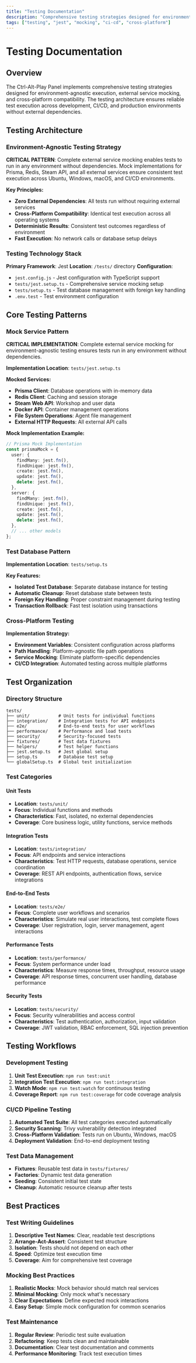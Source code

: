 ```yaml
---
title: "Testing Documentation"
description: "Comprehensive testing strategies designed for environment-agnostic execution, external service mocking, and cross-platform compatibility."
tags: ["testing", "jest", "mocking", "ci-cd", "cross-platform"]
---
```


# Testing Documentation

## Overview

The Ctrl-Alt-Play Panel implements comprehensive testing strategies designed for environment-agnostic execution, external service mocking, and cross-platform compatibility. The testing architecture ensures reliable test execution across development, CI/CD, and production environments without external dependencies.

## Testing Architecture

### Environment-Agnostic Testing Strategy

**CRITICAL PATTERN**: Complete external service mocking enables tests to run in any environment without dependencies. Mock implementations for Prisma, Redis, Steam API, and all external services ensure consistent test execution across Ubuntu, Windows, macOS, and CI/CD environments.

**Key Principles:**
- **Zero External Dependencies**: All tests run without requiring external services
- **Cross-Platform Compatibility**: Identical test execution across all operating systems
- **Deterministic Results**: Consistent test outcomes regardless of environment
- **Fast Execution**: No network calls or database setup delays

### Testing Technology Stack

**Primary Framework**: Jest
**Location**: `/tests/` directory
**Configuration**:
- `jest.config.js` - Jest configuration with TypeScript support
- `tests/jest.setup.ts` - Comprehensive service mocking setup
- `tests/setup.ts` - Test database management with foreign key handling
- `.env.test` - Test environment configuration

## Core Testing Patterns

### Mock Service Pattern

**CRITICAL IMPLEMENTATION**: Complete external service mocking for environment-agnostic testing ensures tests run in any environment without dependencies.

**Implementation Location**: `tests/jest.setup.ts`

**Mocked Services:**
- **Prisma Client**: Database operations with in-memory data
- **Redis Client**: Caching and session storage
- **Steam Web API**: Workshop and user data
- **Docker API**: Container management operations
- **File System Operations**: Agent file management
- **External HTTP Requests**: All external API calls

**Mock Implementation Example:**
```typescript
// Prisma Mock Implementation
const prismaMock = {
  user: {
    findMany: jest.fn(),
    findUnique: jest.fn(),
    create: jest.fn(),
    update: jest.fn(),
    delete: jest.fn(),
  },
  server: {
    findMany: jest.fn(),
    findUnique: jest.fn(),
    create: jest.fn(),
    update: jest.fn(),
    delete: jest.fn(),
  },
  // ... other models
};
```

### Test Database Pattern

**Implementation Location**: `tests/setup.ts`

**Key Features:**
- **Isolated Test Database**: Separate database instance for testing
- **Automatic Cleanup**: Reset database state between tests
- **Foreign Key Handling**: Proper constraint management during testing
- **Transaction Rollback**: Fast test isolation using transactions

### Cross-Platform Testing

**Implementation Strategy:**
- **Environment Variables**: Consistent configuration across platforms
- **Path Handling**: Platform-agnostic file path operations
- **Service Mocking**: Eliminate platform-specific dependencies
- **CI/CD Integration**: Automated testing across multiple platforms

## Test Organization

### Directory Structure
```
tests/
├── unit/           # Unit tests for individual functions
├── integration/    # Integration tests for API endpoints
├── e2e/            # End-to-end tests for user workflows
├── performance/    # Performance and load tests
├── security/       # Security-focused tests
├── fixtures/       # Test data fixtures
├── helpers/        # Test helper functions
├── jest.setup.ts   # Jest global setup
├── setup.ts        # Database test setup
└── globalSetup.ts  # Global test initialization
```

### Test Categories

#### Unit Tests
- **Location**: `tests/unit/`
- **Focus**: Individual functions and methods
- **Characteristics**: Fast, isolated, no external dependencies
- **Coverage**: Core business logic, utility functions, service methods

#### Integration Tests
- **Location**: `tests/integration/`
- **Focus**: API endpoints and service interactions
- **Characteristics**: Test HTTP requests, database operations, service coordination
- **Coverage**: REST API endpoints, authentication flows, service integrations

#### End-to-End Tests
- **Location**: `tests/e2e/`
- **Focus**: Complete user workflows and scenarios
- **Characteristics**: Simulate real user interactions, test complete flows
- **Coverage**: User registration, login, server management, agent interactions

#### Performance Tests
- **Location**: `tests/performance/`
- **Focus**: System performance under load
- **Characteristics**: Measure response times, throughput, resource usage
- **Coverage**: API response times, concurrent user handling, database performance

#### Security Tests
- **Location**: `tests/security/`
- **Focus**: Security vulnerabilities and access control
- **Characteristics**: Test authentication, authorization, input validation
- **Coverage**: JWT validation, RBAC enforcement, SQL injection prevention

## Testing Workflows

### Development Testing
1. **Unit Test Execution**: `npm run test:unit`
2. **Integration Test Execution**: `npm run test:integration`
3. **Watch Mode**: `npm run test:watch` for continuous testing
4. **Coverage Report**: `npm run test:coverage` for code coverage analysis

### CI/CD Pipeline Testing
1. **Automated Test Suite**: All test categories executed automatically
2. **Security Scanning**: Trivy vulnerability detection integrated
3. **Cross-Platform Validation**: Tests run on Ubuntu, Windows, macOS
4. **Deployment Validation**: End-to-end deployment testing

### Test Data Management
- **Fixtures**: Reusable test data in `tests/fixtures/`
- **Factories**: Dynamic test data generation
- **Seeding**: Consistent initial test state
- **Cleanup**: Automatic resource cleanup after tests

## Best Practices

### Test Writing Guidelines
1. **Descriptive Test Names**: Clear, readable test descriptions
2. **Arrange-Act-Assert**: Consistent test structure
3. **Isolation**: Tests should not depend on each other
4. **Speed**: Optimize test execution time
5. **Coverage**: Aim for comprehensive test coverage

### Mocking Best Practices
1. **Realistic Mocks**: Mock behavior should match real services
2. **Minimal Mocking**: Only mock what's necessary
3. **Clear Expectations**: Define expected mock interactions
4. **Easy Setup**: Simple mock configuration for common scenarios

### Test Maintenance
1. **Regular Review**: Periodic test suite evaluation
2. **Refactoring**: Keep tests clean and maintainable
3. **Documentation**: Clear test documentation and comments
4. **Performance Monitoring**: Track test execution times
